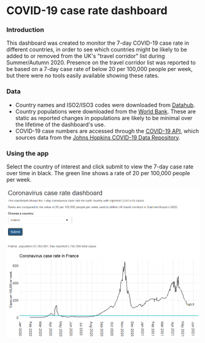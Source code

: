 # COVID-19 case rate dashboard

### Introduction
This dashboard was created to monitor the 7-day COVID-19 case rate in different countries, in order to see which countries might be likely to be added to or removed from the UK's "travel corridor" list during Summer/Autumn 2020. Presence on the travel corridor list was reported to be based on a 7-day case rate of below 20 per 100,000 people per week, but there were no tools easily available showing these rates.

### Data
* Country names and ISO2/ISO3 codes were downloaded from [Datahub](https://datahub.io/core/country-codes).
* Country populations were downloaded from the [World Bank](https://data.worldbank.org/indicator/SP.POP.TOTL). These are static as reported changes in populations are likely to be minimal over the lifetime of the dashboard's use.
* COVID-19 case numbers are accessed through the [COVID-19 API](https://covid19api.com/), which sources data from the [Johns Hopkins COVID-19 Data Repository](https://github.com/CSSEGISandData/COVID-19).

### Using the app
Select the country of interest and click submit to view the 7-day case rate over time in black. The green line shows a rate of 20 per 100,000 people per week.

![App screenshot](corona_screenshot.png)

